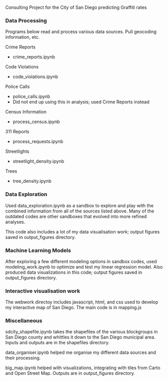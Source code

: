 Consulting Project for the City of San Diego predicting Graffiti rates

### Data Processing 

Programs below read and process various data sources. Pull geocoding information, etc. 

Crime Reports 
- crime_reports.ipynb

Code Violations
- code_violations.ipynb

Police Calls 
- police_calls.ipynb
- Did not end up using this in analysis; used Crime Reports instead

Census Information
- process_census.ipynb

311 Reports
- process_requests.ipynb 

Streetlights
- streetlight_density.ipynb

Trees 
- tree_density.ipynb

### Data Exploration 

Used data_exploration.ipynb as a sandbox to explore and play with the combined information from all of the sources listed above. Many of the outdated codes are other sandboxes that evolved into more refined analyses. 

This code also includes a lot of my data visualisation work; output figures saved in output_figures directory. 

### Machine Learning Models 

After exploring a few different modeling options in sandbox codes, used modeling_work.ipynb to optimize and test my linear regression model. Also produced data visualizations in this code; output figures saved in output_figures directory. 

### Interactive visualisation work 

The webwork directoy includes javascript, html, and css used to develop my interactive map of San Diego. The main code is in mapping.js

### Miscellaneous

sdcity_shapefile.ipynb takes the shapefiles of the various blockgroups in San Diego county and whittles it down to the San Diego municipal area. Inputs and outputs are in the shapefiles directory.

data_organiser.ipynb helped me organise my different data sources and their processing. 

big_map.ipynb helped with visualizations, integrating with tiles from Carto and Open Street Map. Outputs are in output_figures directory. 
